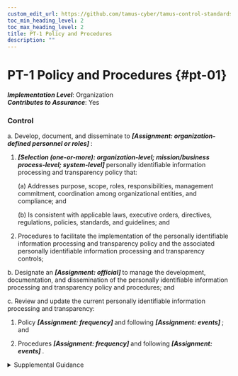 ```yaml
---
custom_edit_url: https://github.com/tamus-cyber/tamus-control-standards/tree/main/content/tamus.edu/TAMUS_profile.xml
toc_min_heading_level: 2
toc_max_heading_level: 2
title: PT-1 Policy and Procedures
description: ""
---
```


# PT-1 Policy and Procedures {#pt-01}

_**Implementation Level**_: Organization\
_**Contributes to Assurance**_: Yes

### Control



a. Develop, document, and disseminate to <strong title="pt-1_prm_1"> <em>[Assignment: organization-defined personnel or roles]</em> </strong>:

1. <strong title="pt-01_odp.03"> <em>[Selection (one-or-more): organization-level; mission/business process-level; system-level]</em> </strong> personally identifiable information processing and transparency policy that:

    (a) Addresses purpose, scope, roles, responsibilities, management commitment, coordination among organizational entities, and compliance; and

    (b) Is consistent with applicable laws, executive orders, directives, regulations, policies, standards, and guidelines; and

2. Procedures to facilitate the implementation of the personally identifiable information processing and transparency policy and the associated personally identifiable information processing and transparency controls;

b. Designate an <strong title="pt-01_odp.04"> <em>[Assignment: official]</em> </strong> to manage the development, documentation, and dissemination of the personally identifiable information processing and transparency policy and procedures; and

c. Review and update the current personally identifiable information processing and transparency:

1. Policy <strong title="pt-01_odp.05"> <em>[Assignment: frequency]</em> </strong> and following <strong title="pt-01_odp.06"> <em>[Assignment: events]</em> </strong> ; and

2. Procedures <strong title="pt-01_odp.07"> <em>[Assignment: frequency]</em> </strong> and following <strong title="pt-01_odp.08"> <em>[Assignment: events]</em> </strong>.


<details><summary>Supplemental Guidance</summary>Personally identifiable information processing and transparency policy and procedures address the controls in the PT family that are implemented within systems and organizations. The risk management strategy is an important factor in establishing such policies and procedures. Policies and procedures contribute to security and privacy assurance. Therefore, it is important that security and privacy programs collaborate on the development of personally identifiable information processing and transparency policy and procedures. Security and privacy program policies and procedures at the organization level are preferable, in general, and may obviate the need for mission- or system-specific policies and procedures. The policy can be included as part of the general security and privacy policy or be represented by multiple policies that reflect the complex nature of organizations. Procedures can be established for security and privacy programs, for mission or business processes, and for systems, if needed. Procedures describe how the policies or controls are implemented and can be directed at the individual or role that is the object of the procedure. Procedures can be documented in system security and privacy plans or in one or more separate documents. Events that may precipitate an update to personally identifiable information processing and transparency policy and procedures include assessment or audit findings, breaches, or changes in applicable laws, executive orders, directives, regulations, policies, standards, and guidelines. Simply restating controls does not constitute an organizational policy or procedure.</details>
